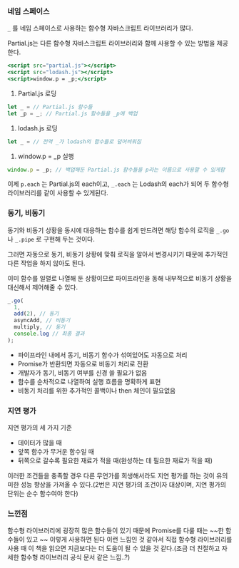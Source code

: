 ### 네임 스페이스

`_` 를 네임 스페이스로 사용하는 함수형 자바스크립트 라이브러리가 많다.

Partial.js는 다른 함수형 자바스크립트 라이브러리와 함께 사용할 수 있는 방법을 제공한다.

```jsx
<script src="partial.js"></script>
<script src="lodash.js"></script>
<script>window.p = _p;</script>
```

1. Partial.js 로딩

```jsx
let _ = // Partial.js 함수들
let _p = _; // Partial.js 함수들을 _p에 백업
```

1. lodash.js 로딩

```jsx
let _ = // 전역 _가 lodash의 함수들로 덮어씌워짐
```

1. window.p = \_p 실행

```jsx
window.p = _p; // 백업해둔 Partial.js 함수들을 p라는 이름으로 사용할 수 있게함
```

이제 `p.each` 는 Partial.js의 each이고, `_.each` 는 Lodash의 each가 되어 두 함수형 라이브러리를 같이 사용할 수 있게된다.

### 동기, 비동기

동기와 비동기 상황을 동시에 대응하는 함수를 쉽게 만드려면 해당 함수의 로직을 `_.go` 나 `_.pipe` 로 구현해 두는 것이다.

그러면 자동으로 동기, 비동기 상황에 맞춰 로직을 알아서 변경시키기 때문에 추가적인 다른 작업을 하지 않아도 된다.

이미 함수를 일렬로 나열해 둔 상황이므로 파이프라인을 동해 내부적으로 비동기 상황을 대신해서 제어해줄 수 있다.

```jsx
_.go(
  1,
  add(2), // 동기
  asyncAdd, // 비동기
  multiply, // 동기
  console.log // 최종 결과
);
```

- 파이프라인 내에서 동기, 비동기 함수가 섞여있어도 자동으로 처리
- Promise가 반환되면 자동으로 비동기 처리로 전환
- 개발자가 동기, 비동기 여부를 신경 쓸 필요가 없음
- 함수를 순차적으로 나열하여 실행 흐름을 명확하게 표현
- 비동기 처리를 위한 추가적인 콜백이나 then 체인이 필요없음

### 지연 평가

지연 평가의 세 가지 기준

- 데이터가 많을 때
- 앞쪽 함수가 무거운 함수일 때
- 뒤쪽으로 갈수록 필요한 재료가 적을 때(완성하는 데 필요한 재료가 적을 때)

이러한 조건들을 충족할 경우 다른 무언가를 희생해서라도 지연 평가를 하는 것이 유의미한 성능 향상을 가져올 수 있다.(2번은 지연 평가의 조건이자 대상이며, 지연 평가의 단위는 순수 함수여야 한다)

### 느낀점

함수형 라이브러리에 굉장히 많은 함수들이 있기 때문에 Promise를 다룰 때는 ~~한 함수들이 있고 ~~ 이렇게 사용하면 된다 이런 느낌인 것 같아서 직접 함수형 라이브러리를 사용 때 이 책을 읽으면 지금보다는 더 도움이 될 수 있을 것 같다.(조금 더 친절하고 자세한 함수형 라이브러리 공식 문서 같은 느낌..?)
